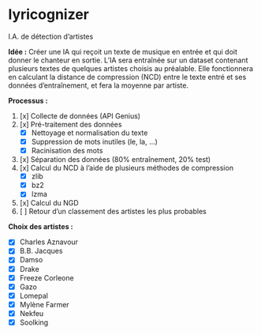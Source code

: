 # lyricognizer
I.A. de détection d’artistes

**Idée :**
Créer une IA qui reçoit un texte de musique en entrée et qui doit donner le chanteur en sortie. L’IA sera entraînée sur un dataset contenant plusieurs textes de quelques artistes choisis au préalable. Elle fonctionnera en calculant la distance de compression (NCD) entre le texte entré et ses données d’entraînement, et fera la moyenne par artiste.

**Processus :**
1. [x] Collecte de données (API Genius)
2. [x] Pré-traitement des données 
    - [x] Nettoyage et normalisation du texte
    - [x] Suppression de mots inutiles (le, la, ...) 
    - [x] Racinisation des mots
3. [x] Séparation des données (80% entraînement, 20% test)
4. [x] Calcul du NCD à l’aide de plusieurs méthodes de compression
    - [x] zlib
    - [x] bz2
    - [x] lzma
5. [x] Calcul du NGD
5. [ ] Retour d’un classement des artistes les plus probables

**Choix des artistes :**
- [x] Charles Aznavour
- [x] B.B. Jacques
- [x] Damso
- [x] Drake
- [x] Freeze Corleone
- [x] Gazo
- [x] Lomepal
- [x] Mylène Farmer
- [x] Nekfeu
- [x] Soolking